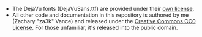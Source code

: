 - The DejaVu fonts (DejaVuSans.ttf) are provided under their [own license](https://dejavu-fonts.github.io/License.html).
- All other code and documentation in this repository is authored by me (Zachary "za3k" Vance) and released under the [Creative Commons CC0 License](https://creativecommons.org/share-your-work/public-domain/cc0/). For those unfamiliar, it's released into the public domain.
